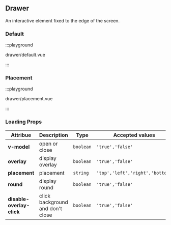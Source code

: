 ## Drawer

An interactive element fixed to the edge of the screen.

### Default

:::playground

drawer/default.vue

:::

### Placement

:::playground

drawer/placement.vue

:::

### Loading Props

| Attribue                  | Description                      | Type      | Accepted values                 | Default |
| ------------------------- | -------------------------------- | --------- | ------------------------------- | ------- |
| **v-model**               | open or close                    | `boolean` | `'true','false'`                | `false` |
| **overlay**               | display overlay                  | `boolean` | `'true','false'`                | `true`  |
| **placement**             | placement                        | `string`  | `'top','left','right','bottom'` | `right` |
| **round**                 | display round                    | `boolean` | `'true','false'`                | `true`  |
| **disable-overlay-click** | click background and don't close | `boolean` | `'true','false'`                | `false` |
